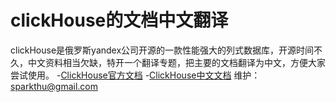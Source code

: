 clickHouse的文档中文翻译
========================
clickHouse是俄罗斯yandex公司开源的一款性能强大的列式数据库，开源时间不久，中文资料相当欠缺，特开一个翻译专题，把主要的文档翻译为中文，方便大家尝试使用。
-[ClickHouse官方文档](https://clickhouse.yandex/reference_en.html)
-[ClickHouse中文文档](https://github.com/sparkthu/clickhouse-doc-cn/blob/master/Reference.md)
维护：sparkthu@gmail.com

